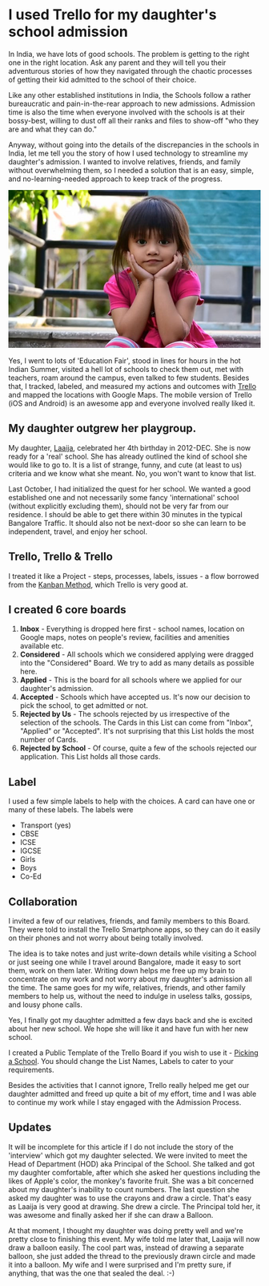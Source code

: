 # I used Trello for my daughter's school admission

In India, we have lots of good schools. The problem is getting to the right one in the right location. Ask any parent and they will tell you their adventurous stories of how they navigated through the chaotic processes of getting their kid admitted to the school of their choice.

Like any other established institutions in India, the Schools follow a rather bureaucratic and pain-in-the-rear approach to new admissions. Admission time is also the time when everyone involved with the schools is at their bossy-best, willing to dust off all their ranks and files to show-off "who they are and what they can do."

Anyway, without going into the details of the discrepancies in the schools in India, let me tell you the story of how I used technology to streamline my daughter's admission. I wanted to involve relatives, friends, and family without overwhelming them, so I needed a solution that is an easy, simple, and no-learning-needed approach to keep track of the progress.

![Laaija](/static/2013/laaija-pose-for-new-school.jpg)

Yes, I went to lots of 'Education Fair', stood in lines for hours in the hot Indian Summer, visited a hell lot of schools to check them out, met with teachers, roam around the campus, even talked to few students. Besides that, I tracked, labeled, and measured my actions and outcomes with [Trello](http://trello.com/) and mapped the locations with Google Maps. The mobile version of Trello (iOS and Android) is an awesome app and everyone involved really liked it.

## My daughter outgrew her playgroup.

My daughter, [Laaija](http://laaija.com/), celebrated her 4th birthday in 2012-DEC. She is now ready for a 'real' school. She has already outlined the kind of school she would like to go to. It is a list of strange, funny, and cute (at least to us) criteria and we know what she meant. No, you won't want to know that list.

Last October, I had initialized the quest for her school. We wanted a good established one and not necessarily some fancy 'international' school (without explicitly excluding them), should not be very far from our residence. I should be able to get there within 30 minutes in the typical Bangalore Traffic. It should also not be next-door so she can learn to be independent, travel, and enjoy her school.

## Trello, Trello & Trello

I treated it like a Project - steps, processes, labels, issues - a flow borrowed from the [Kanban Method](http://en.wikipedia.org/wiki/Kanban_(development)), which Trello is very good at.


## I created 6 core boards

1. __Inbox__ - Everything is dropped here first - school names, location on Google maps, notes on people's review, facilities and amenities available etc.
1. __Considered__ - All schools which we considered applying were dragged into the "Considered" Board. We try to add as many details as possible here.
1. __Applied__ - This is the board for all schools where we applied for our daughter's admission.
1. __Accepted__ - Schools which have accepted us. It's now our decision to pick the school, to get admitted or not.
1. __Rejected by Us__ - The schools rejected by us irrespective of the selection of the schools. The Cards in this List can come from "Inbox", "Applied" or "Accepted". It's not surprising that this List holds the most number of Cards.
1. __Rejected by School__ - Of course, quite a few of the schools rejected our application. This List holds all those cards.


## Label

I used a few simple labels to help with the choices. A card can have one or many of these labels. The labels were

- Transport (yes)
- CBSE
- ICSE
- IGCSE
- Girls
- Boys
- Co-Ed


## Collaboration

I invited a few of our relatives, friends, and family members to this Board. They were told to install the Trello Smartphone apps, so they can do it easily on their phones and not worry about being totally involved.

The idea is to take notes and just write-down details while visiting a School or just seeing one while I travel around Bangalore, made it easy to sort them, work on them later. Writing down helps me free up my brain to concentrate on my work and not worry about my daughter's admission all the time. The same goes for my wife, relatives, friends, and other family members to help us, without the need to indulge in useless talks, gossips, and lousy phone calls.

Yes, I finally got my daughter admitted a few days back and she is excited about her new school. We hope she will like it and have fun with her new school.

I created a Public Template of the Trello Board if you wish to use it - [Picking a School](https://trello.com/b/WF9Zv2HC/). You should change the List Names, Labels to cater to your requirements.

Besides the activities that I cannot ignore, Trello really helped me get our daughter admitted and freed up quite a bit of my effort, time and I was able to continue my work while I stay engaged with the Admission Process.

## Updates

It will be incomplete for this article if I do not include the story of the 'interview' which got my daughter selected. We were invited to meet the Head of Department (HOD) aka Principal of the School. She talked and got my daughter comfortable, after which she asked her questions including the likes of Apple's color, the monkey's favorite fruit. She was a bit concerned about my daughter's inability to count numbers. The last question she asked my daughter was to use the crayons and draw a circle. That's easy as Laaija is very good at drawing. She drew a circle. The Principal told her, it was awesome and finally asked her if she can draw a Balloon.

At that moment, I thought my daughter was doing pretty well and we're pretty close to finishing this event. My wife told me later that, Laaija will now draw a balloon easily. The cool part was, instead of drawing a separate balloon, she just added the thread to the previously drawn circle and made it into a balloon. My wife and I were surprised and I'm pretty sure, if anything, that was the one that sealed the deal. :-)
